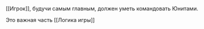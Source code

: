 [[Игрок]], будучи самым главным, должен уметь командовать Юнитами.

Это важная часть [[Логика игры]]